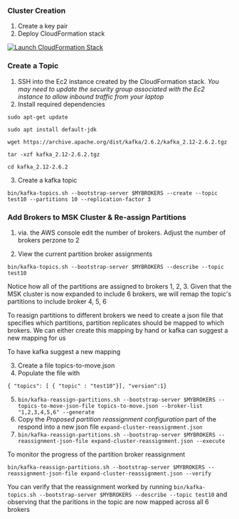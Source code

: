 
### Cluster Creation

1. Create a key pair
2. Deploy CloudFormation stack

[![Launch CloudFormation Stack](https://sharkech-public.s3.amazonaws.com/misc-public/cloudformation-launch-stack.png)](https://console.aws.amazon.com/cloudformation/home#/stacks/new?stackName=msk-cluster&templateURL=https://sharkech-public.s3.amazonaws.com/misc-public/msk_cluster.yaml)

### Create a Topic

1. SSH into the Ec2 instance created by the CloudFormation stack. *You may need to update the security group associated with the Ec2 instance to allow inbound traffic from your laptop*
2. Install required dependencies

```sudo apt-get update```

```sudo apt install default-jdk```

```wget https://archive.apache.org/dist/kafka/2.6.2/kafka_2.12-2.6.2.tgz```

```tar -xzf kafka_2.12-2.6.2.tgz```

```cd kafka_2.12-2.6.2```

3. Create a kafka topic

```bin/kafka-topics.sh --bootstrap-server $MYBROKERS --create --topic test10 --partitions 10 --replication-factor 3```

### Add Brokers to MSK Cluster & Re-assign Partitions

1. via. the AWS console edit the number of brokers. Adjust the number of brokers perzone to 2

2. View the current partition broker assignments
 
```bin/kafka-topics.sh --bootstrap-server $MYBROKERS --describe --topic test10```

Notice how all of the partitions are assigned to brokers 1, 2, 3. Given that the MSK cluster is now expanded to include 6 brokers, we will remap the topic's partitions to include broker 4, 5, 6

To reasign partitions to different brokers we need to create a json file that specifies which partitions, partition replicates should be mapped to which brokers. We can either create this mapping by hand or kafka can suggest a new mapping for us 

To have kafka suggest a new mapping

3. Create a file topics-to-move.json
4. Populate the file with 

```{ "topics": [ { "topic" : "test10"}], "version":1}```

5. ```bin/kafka-reassign-partitions.sh --bootstrap-server $MYBROKERS --topics-to-move-json-file topics-to-move.json --broker-list "1,2,3,4,5,6" --generate``` 
6. Copy the *Proposed partition reassignment configuration* part of the respond into a new json file ```expand-cluster-reassignment.json```
7. ```bin/kafka-reassign-partitions.sh --bootstrap-server $MYBROKERS --reassignment-json-file expand-cluster-reassignment.json --execute```

To monitor the progress of the partition broker reassignment 

```bin/kafka-reassign-partitions.sh --bootstrap-server $MYBROKERS --reassignment-json-file expand-cluster-reassignment.json --verify```

You can verify that the reassignment worked by running ```bin/kafka-topics.sh --bootstrap-server $MYBROKERS --describe --topic test10``` and observing that the paritions in the topic are now mapped across all 6 brokers
